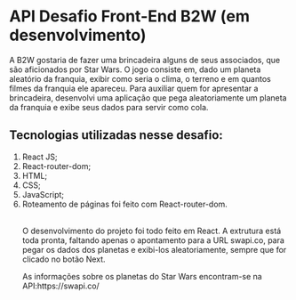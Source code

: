 <h1>API Desafio Front-End B2W (em desenvolvimento)</h1>


<p>A B2W gostaria de fazer uma brincadeira alguns de seus associados, que são aficionados por Star Wars. O jogo consiste em, dado um planeta aleatório da franquia, exibir como seria o clima, o terreno e em quantos filmes da franquia ele apareceu. Para auxiliar quem for apresentar a brincadeira, desenvolvi uma aplicação que pega aleatoriamente um planeta da franquia e exibe seus dados para servir como cola.</p>
 
<h2>Tecnologias utilizadas nesse desafio:</h2>

<ol>
 <li>React JS;</li>
 <li>React-router-dom;</li>
 <li>HTML;</li>
<li>CSS;</li>
 <li>JavaScript;</li>
<li>Roteamento de páginas foi feito com React-router-dom.</li
</ol>
<br>
<p>O desenvolvimento do projeto foi todo feito em React. A extrutura está toda pronta, faltando apenas o apontamento para a URL swapi.co, para pegar os dados dos planetas e exibi-los aleatoriamente, sempre que for clicado no botão Next.</p>

<p>As informações sobre os planetas do Star Wars encontram-se na API:https://swapi.co/</p>
